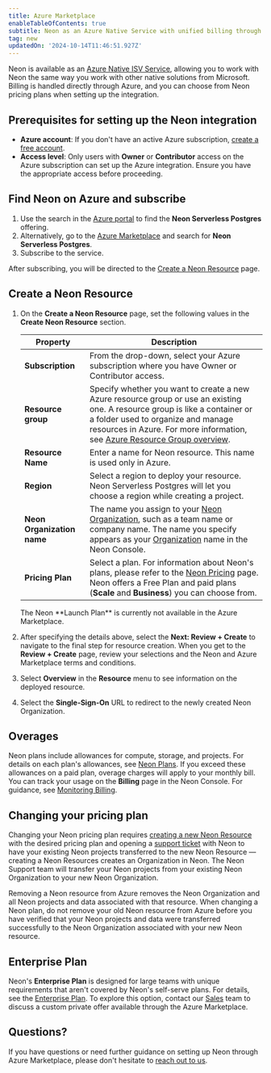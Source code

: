 ```yaml
---
title: Azure Marketplace
enableTableOfContents: true
subtitle: Neon as an Azure Native Service with unified billing through Azure Marketplace
tag: new
updatedOn: '2024-10-14T11:46:51.927Z'
---
```


<PublicPreview/>

Neon is available as an [Azure Native ISV Service](https://learn.microsoft.com/en-us/azure/partner-solutions/partners), allowing you to work with Neon the same way you work with other native solutions from Microsoft. Billing is handled directly through Azure, and you can choose from Neon pricing plans when setting up the integration.

## Prerequisites for setting up the Neon integration

- **Azure account**: If you don't have an active Azure subscription, [create a free account](https://azure.microsoft.com/free).
- **Access level**: Only users with **Owner** or **Contributor** access on the Azure subscription can set up the Azure integration. Ensure you have the appropriate access before proceeding.

## Find Neon on Azure and subscribe

1. Use the search in the [Azure portal](https://portal.azure.com/) to find the **Neon Serverless Postgres** offering.
2. Alternatively, go to the [Azure Marketplace](https://portal.azure.com/#view/Microsoft_Azure_Marketplace/MarketplaceOffersBlade/selectedMenuItemId/home) and search for **Neon Serverless Postgres**.
3. Subscribe to the service.

After subscribing, you will be directed to the [Create a Neon Resource](#create-a-neon-resource) page.

## Create a Neon Resource

1. On the **Create a Neon Resource** page, set the following values in the **Create Neon Resource** section.

   | Property                   | Description                                                                                                                                                                                                                                                                                                        |
   | -------------------------- | ------------------------------------------------------------------------------------------------------------------------------------------------------------------------------------------------------------------------------------------------------------------------------------------------------------------ |
   | **Subscription**           | From the drop-down, select your Azure subscription where you have Owner or Contributor access.                                                                                                                                                                                                                     |
   | **Resource group**         | Specify whether you want to create a new Azure resource group or use an existing one. A resource group is like a container or a folder used to organize and manage resources in Azure. For more information, see [Azure Resource Group overview](https://learn.microsoft.com/en-us/azure/azure-resource-manager/management/overview). |
   | **Resource Name**          | Enter a name for Neon resource. This name is used only in Azure.                                                                |
   | **Region**                 | Select a region to deploy your resource. Neon Serverless Postgres will let you choose a region while creating a project.                                                                                                                                                                                           |
   | **Neon Organization name** | The name you assign to your [Neon Organization](/docs/reference/glossary#organization), such as a team name or company name. The name you specify appears as your [Organization](/docs/reference/glossary#organization) name in the Neon Console.                                                                                                                                                                                                                                          |
   | **Pricing Plan**           | Select a plan. For information about Neon's plans, please refer to the [Neon Pricing](https://neon.tech/home) page. Neon offers a Free Plan and paid plans (**Scale** and **Business**) you can choose from.                                                                                  |

    <Admonition type="note">
    The Neon **Launch Plan** is currently not available in the Azure Marketplace.
    </Admonition>

2. After specifying the details above, select the **Next: Review + Create** to navigate to the final step for resource creation. When you get to the **Review + Create** page, review your selections and the Neon and Azure Marketplace terms and conditions.
3. Select **Overview** in the **Resource** menu to see information on the deployed resource.
4. Select the **Single-Sign-On** URL to redirect to the newly created Neon Organization.

## Overages

Neon plans include allowances for compute, storage, and projects. For details on each plan's allowances, see [Neon Plans](/docs/introduction/plans). If you exceed these allowances on a paid plan, overage charges will apply to your monthly bill. You can track your usage on the **Billing** page in the Neon Console. For guidance, see [Monitoring Billing](/docs/introduction/monitor-usage).

## Changing your pricing plan

Changing your Neon pricing plan requires [creating a new Neon Resource](#create-a-neon-resource) with the desired pricing plan and opening a [support ticket](https://console.neon.tech/app/projects?modal=support) with Neon to have your existing Neon projects transferred to the new Neon Resource — creating a Neon Resources creates an Organization in Neon. The Neon Support team will transfer your Neon projects from your existing Neon Organization to your new Neon Organization.

<Admonition type="important">
Removing a Neon resource from Azure removes the Neon Organization and all Neon projects and data associated with that resource. When changing a Neon plan, do not remove your old Neon resource from Azure before you have verified that your Neon projects and data were transferred successfully to the Neon Organization associated with your new Neon resource.
</Admonition>

## Enterprise Plan

Neon's **Enterprise Plan** is designed for large teams with unique requirements that aren't covered by Neon's self-serve plans. For details, see the [Enterprise Plan](/docs/introduction/plans#enterprise). To explore this option, contact our [Sales](https://neon.tech/contact-sales) team to discuss a custom private offer available through the Azure Marketplace.

## Questions?

If you have questions or need further guidance on setting up Neon through Azure Marketplace, please don't hesitate to [reach out to us](https://neon.tech/contact-sales).
